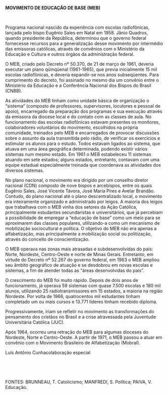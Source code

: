 **MOVIMENTO DE EDUCAÇÃO DE BASE (MEB)**

 

Programa nacional nascido da experiência com escolas radiofônicas,
lançada pelo bispo Eugênio Sales em Natal em 1958. Jânio Quadros, quando
presidente da República, determinou que o governo federal fornecesse
recursos para a generalização desse movimento por intermédio das
emissoras católicas, através de convênios com o Ministério da Educação e
Cultura e outros órgãos da administração federal.

O MEB, criado pelo Decreto nº 50.370, de 21 de março de 1961, deveria
executar um plano qüinqüenal (1961-1965), que previa inicialmente 15 mil
escolas radiofônicas, e deveria expandir-se nos anos subseqüentes. Para
cumprimento do decreto, foi assinado no mesmo dia um convênio entre o
Ministério da Educação e a Conferência Nacional dos Bispos do Brasil
(CNBB).

As atividades do MEB tinham como unidade básica de organização o
“sistema” (composto de professores, supervisores, locutores e pessoal de
apoio), encarregado da preparação dos programas e sua execução através
da emissora da diocese local e do contato com as classes de aula. No
funcionamento das escolas radiofônicas estavam presentes os monitores,
colaboradores voluntários do movimento, escolhidos na própria
comunidade, treinados pelo MEB e encarregados de provocar discussões
sobre o assunto da aula transmitida pelo rádio, de verificar os
exercícios e estimular os alunos para o estudo. Todos estavam ligados ao
sistema, que atuava em uma área geográfica determinada, podendo existir
vários sistemas num mesmo estado. Em 1961 o MEB estabeleceu 11 sistemas
atuando em sete estados; alguns estados, entretanto, contavam com uma
equipe estadual especialmente treinada que coordenava as atividades dos
diversos sistemas.

No plano nacional, o movimento era dirigido por um conselho diretor
nacional (CDN) composto de nove bispos e arcebispos, entre os quais
Eugênio Sales, José Vicente Távora, José Maria Pires e Avelar Brandão.
Contudo, do plano nacional até o plano descentralizado local, o
movimento era inteiramente organizado e administrado por leigos. A
maioria dos leigos que trabalhava com o MEB vinha dos setores da Ação
Católica, principalmente estudantes secundaristas e universitários, que
já percebiam a possibilidade de empregar a “educação de base” como um
meio para se aproximarem das classes populares, utilizando-a como um
mecanismo de mobilização sociocultural e política. O objetivo do MEB não
era apenas a alfabetização, mas principalmente a mobilização social ou
politização, através do conceito de conscientização.

O MEB operava nas zonas mais atrasadas e subdesenvolvidas do país:
Norte, Nordeste, Centro-Oeste e norte de Minas Gerais. Entretanto, em
virtude do Decreto nº 52.267 do governo federal, em 1963 o MEB ampliou
seu âmbito geográfico de atuação e se desdobrou em novas escolas e
sistemas, a fim de atender todas as “áreas desenvolvidas do país”.

O crescimento do MEB foi muito rápido. Depois de dois anos de
funcionamento, já operava 59 sistemas com quase 7.500 escolas e 180 mil
alunos, utilizando 25 radiotransmissores em 15 estados, a maioria na
região Nordeste. Por volta de 1966, quatrocentos mil estudantes tinham
completado um ou mais cursos e 13.771 líderes tinham recebido diploma.

Progressivamente, iriam se refletir no movimento as transformações do
pensamento dos cristãos no Brasil e a crise atravessada pela Juventude
Universitária Católica (JUC).

Após 1964, ocorreu uma retração do MEB para algumas dioceses do
Nordeste, Norte e Centro-Oeste. A partir de 1971, o MEB passou a atuar
em convênio com o Movimento Brasileiro de Alfabetização (Mobral).

Luís Antônio Cunhacolaboração especial

 

 

FONTES: BRUNNEAU, T. Catolicismo; MANFREDI, S. Política; PAIVA, V.
Educação.

 
